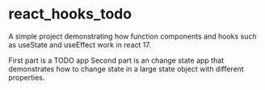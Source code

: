 # react_hooks_todo

A simple project demonstrating how function components and hooks such as useState and useEffect work in react 17.

First part is a TODO app
Second part is an change state app that demonstrates how to change state in a large state object with different properties.